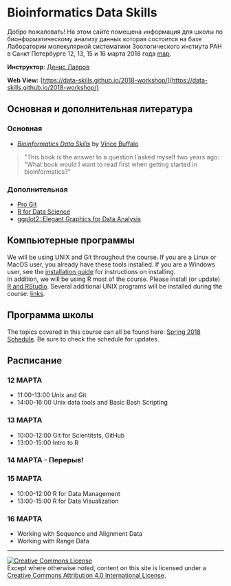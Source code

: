 # Bioinformatics Data Skills

Добро пожаловать! На этом сайте помещена информация для школы по бионформатическому анализу данных 
которая состоится на базе Лаборатории молекулярной систематики Зоологического инстиута РАН в 
Санкт Петербурге 12, 13, 15 и 16 марта 2018 года [map](https://sites.google.com/site/phylogeneticworkshop/home/karta). 

**Инструктор**: [Денис Лавров](https://sites.google.com/site/dennislavrov/)

**Web View:** [https://data-skills.github.io/2018-workshop/](https://data-skills.github.io/2018-workshop/)

## Основная и дополнительная литература
### Основная
* [*Bioinformatics Data Skills*](http://shop.oreilly.com/product/0636920030157.do) by [Vince Buffalo](https://github.com/vsbuffalo)
> "This book is the answer to a question I asked myself two years ago: "What book would I want to read first when getting started 
> in bioinformatics?"

### Дополнительная
* [Pro Git](https://git-scm.com/book/en/v2)
* [R for Data Science](http://r4ds.had.co.nz/)
* [ggplot2: Elegant Graphics for Data Analysis](https://github.com/hadley/ggplot2-book)

## Компьютерные программы

We will be using UNIX and Git throughout the course. If you are a Linux or MacOS user, you already have these tools installed.
If you are a Windows user, see the [installation guide](https://data-skills.github.io/2018-workshop/install) for instructions on installing.  
In addition, we will be using R most of the course. Please install (or update) [R and RStudio](). 
Several additional UNIX programs will be installed during the course: [links](https://data-skills.github.io/2018-workshop/install).

## Программа школы

The topics covered in this course can all be found here: [Spring 2018 Schedule](https://data-skills.github.io/2018-workshop/schedule).
Be sure to check the schedule for updates.

## Расписание

### 12 МАРТА
* 11:00-13:00 Unix and Git
* 14:00-16:00 Unix data tools and Basic Bash Scripting

### 13 МАРТА
* 10:00-12:00 Git for Scientitsts, GitHub
* 13:00-15:00 Intro to R

### 14 МАРТА - Перерыв!

### 15 МАРТА
* 10:00-12:00 R for Data Management
* 13:00-15:00 R for Data Visualization

### 16 МАРТА 
* Working with Sequence and Alignment Data
* Working with Range Data

---
<a rel="license" href="http://creativecommons.org/licenses/by/4.0/"><img alt="Creative Commons License" style="border-width:0" src="https://i.creativecommons.org/l/by/4.0/88x31.png" /></a><br />Except where otherwise noted, content on this site is licensed under a <a rel="license" href="http://creativecommons.org/licenses/by/4.0/">Creative Commons Attribution 4.0 International License</a>.
